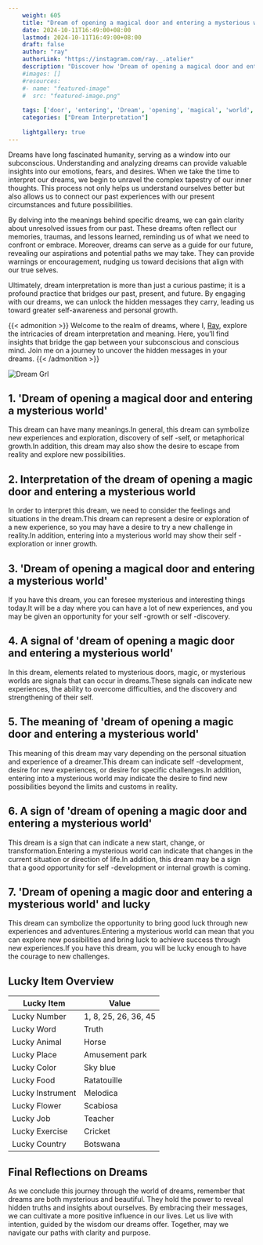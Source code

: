 ```yaml
---
    weight: 605
    title: "Dream of opening a magical door and entering a mysterious world"  # Assuming 'title' column exists
    date: 2024-10-11T16:49:00+08:00
    lastmod: 2024-10-11T16:49:00+08:00
    draft: false
    author: "ray"
    authorLink: "https://instagram.com/ray._.atelier"
    description: "Discover how 'Dream of opening a magical door and entering a mysterious world' can interpret your future and uncover its significant meanings in your life."
    #images: []
    #resources:
    #- name: "featured-image"
    #  src: "featured-image.png"
    
    tags: ['door', 'entering', 'Dream', 'opening', 'magical', 'world', 'mysterious']
    categories: ["Dream Interpretation"]
    
    lightgallery: true
---
```

    
Dreams have long fascinated humanity, serving as a window into our subconscious. Understanding and analyzing dreams can provide valuable insights into our emotions, fears, and desires. When we take the time to interpret our dreams, we begin to unravel the complex tapestry of our inner thoughts. This process not only helps us understand ourselves better but also allows us to connect our past experiences with our present circumstances and future possibilities.

By delving into the meanings behind specific dreams, we can gain clarity about unresolved issues from our past. These dreams often reflect our memories, traumas, and lessons learned, reminding us of what we need to confront or embrace. Moreover, dreams can serve as a guide for our future, revealing our aspirations and potential paths we may take. They can provide warnings or encouragement, nudging us toward decisions that align with our true selves.

Ultimately, dream interpretation is more than just a curious pastime; it is a profound practice that bridges our past, present, and future. By engaging with our dreams, we can unlock the hidden messages they carry, leading us toward greater self-awareness and personal growth.

{{< admonition >}}
Welcome to the realm of dreams, where I, [Ray](https://instagram.com/ray._.atelier), explore the intricacies of dream interpretation and meaning. Here, you’ll find insights that bridge the gap between your subconscious and conscious mind. Join me on a journey to uncover the hidden messages in your dreams.
{{< /admonition >}}

![Dream Grl](https://cdn.pixabay.com/photo/2017/11/02/03/35/gothic-2910057_1280.jpg "Dream Grl")

## 1. 'Dream of opening a magical door and entering a mysterious world'
This dream can have many meanings.In general, this dream can symbolize new experiences and exploration, discovery of self -self, or metaphorical growth.In addition, this dream may also show the desire to escape from reality and explore new possibilities.

## 2. Interpretation of the dream of opening a magic door and entering a mysterious world
In order to interpret this dream, we need to consider the feelings and situations in the dream.This dream can represent a desire or exploration of a new experience, so you may have a desire to try a new challenge in reality.In addition, entering into a mysterious world may show their self -exploration or inner growth.

## 3. 'Dream of opening a magical door and entering a mysterious world'
If you have this dream, you can foresee mysterious and interesting things today.It will be a day where you can have a lot of new experiences, and you may be given an opportunity for your self -growth or self -discovery.

## 4. A signal of 'dream of opening a magic door and entering a mysterious world'
In this dream, elements related to mysterious doors, magic, or mysterious worlds are signals that can occur in dreams.These signals can indicate new experiences, the ability to overcome difficulties, and the discovery and strengthening of their self.

## 5. The meaning of 'dream of opening a magic door and entering a mysterious world'
This meaning of this dream may vary depending on the personal situation and experience of a dreamer.This dream can indicate self -development, desire for new experiences, or desire for specific challenges.In addition, entering into a mysterious world may indicate the desire to find new possibilities beyond the limits and customs in reality.

## 6. A sign of 'dream of opening a magic door and entering a mysterious world'
This dream is a sign that can indicate a new start, change, or transformation.Entering a mysterious world can indicate that changes in the current situation or direction of life.In addition, this dream may be a sign that a good opportunity for self -development or internal growth is coming.

## 7. 'Dream of opening a magic door and entering a mysterious world' and lucky
This dream can symbolize the opportunity to bring good luck through new experiences and adventures.Entering a mysterious world can mean that you can explore new possibilities and bring luck to achieve success through new experiences.If you have this dream, you will be lucky enough to have the courage to new challenges.

## Lucky Item Overview
| Lucky Item          | Value              |
|---------------|--------------------|
| Lucky Number        | 1, 8, 25, 26, 36, 45  |
| Lucky Word          | Truth |
| Lucky Animal        | Horse |
| Lucky Place         | Amusement park     |
| Lucky Color         | Sky blue     |
| Lucky Food          | Ratatouille      |
| Lucky Instrument    | Melodica |
| Lucky Flower        | Scabiosa    |
| Lucky Job           | Teacher       |
| Lucky Exercise      | Cricket  |
| Lucky Country       | Botswana    |


##  Final Reflections on Dreams

As we conclude this journey through the world of dreams, remember that dreams are both mysterious and beautiful. They hold the power to reveal hidden truths and insights about ourselves. By embracing their messages, we can cultivate a more positive influence in our lives. Let us live with intention, guided by the wisdom our dreams offer. Together, may we navigate our paths with clarity and purpose.
